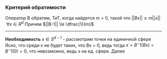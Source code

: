 ### Критерий обратимости
Оператор B обратим, ТиТ, когда найдется m > 0, такой что
$||Bx|| \ge m||x||~\forall x \in R^d$
Причем
$||B-1|| \le \dfrac{1}{m}$
***
**Необходимость**
$x \in S^{d-1}$ - рассмотрим точки на единичной сфере
Ясно, что среди x не будет таких, что Bx = 0, ведь тогда $x = B^-1(Bx) = B^-1(0) = 0$, что невозможно, ведь x на ед. сфере.
Далее